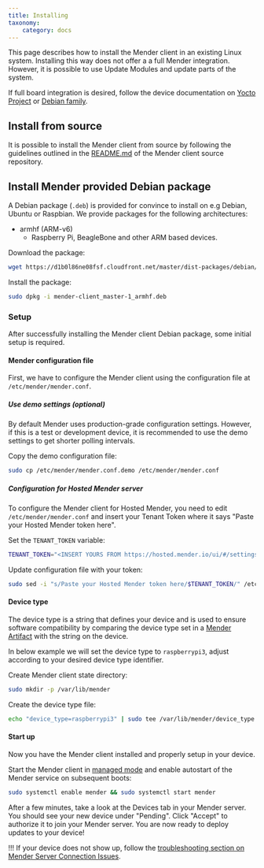 ```yaml
---
title: Installing
taxonomy:
    category: docs
---
```


This page describes how to install the Mender client in an existing Linux system. Installing this way does not offer a a full Mender integration. However, it is possible to use Update Modules and update parts of the system.

If full board integration is desired, follow the device documentation on [Yocto Project](../../devices/yocto-project) or [Debian family](../../devices/debian-family).

## Install from source

<!--AUTOVERSION: "mender/tree/%#installing-from-source"/mender -->
It is possible to install the Mender client from source by following the guidelines outlined in the [README.md](https://github.com/mendersoftware/mender/tree/master#installing-from-source) of the Mender client source repository.

## Install Mender provided Debian package

A Debian package (`.deb`) is provided for convince to install on e.g Debian, Ubuntu or Raspbian. We provide packages for the following architectures:

- armhf (ARM-v6)
    - Raspberry Pi, BeagleBone and other ARM based devices.

Download the package:

<!--AUTOVERSION: "cloudfront.net/%/"/mender "mender-client_%-1_armhf.deb"/mender -->
```bash
wget https://d1b0l86ne08fsf.cloudfront.net/master/dist-packages/debian/armhf/mender-client_master-1_armhf.deb
```

Install the package:

<!--AUTOVERSION: "mender-client_%-1_armhf.deb"/mender -->
```bash
sudo dpkg -i mender-client_master-1_armhf.deb
```

### Setup

After successfully installing the Mender client Debian package, some initial setup is required.

#### Mender configuration file

First, we have to configure the Mender client using the configuration file at `/etc/mender/mender.conf`.

##### Use demo settings (optional)

By default Mender uses production-grade configuration settings. However, if this is a test or development device,
it is recommended to use the demo settings to get shorter polling intervals.

Copy the demo configuration file:

```bash
sudo cp /etc/mender/mender.conf.demo /etc/mender/mender.conf
```

##### Configuration for Hosted Mender server

To configure the Mender client for Hosted Mender, you need to edit `/etc/mender/mender.conf` and insert your Tenant Token
where it says "Paste your Hosted Mender token here".

Set the `TENANT_TOKEN` variable:

```bash
TENANT_TOKEN="<INSERT YOURS FROM https://hosted.mender.io/ui/#/settings/my-organization>"
```

Update configuration file with your token:

```bash
sudo sed -i "s/Paste your Hosted Mender token here/$TENANT_TOKEN/" /etc/mender/mender.conf
```

#### Device type

The device type is a string that defines your device and is used to ensure software compatibility by comparing the device type set in a [Mender Artifact](../../architecture/mender-artifacts) with the string on the device.

In below example we will set the device type to `raspberrypi3`, adjust according to your desired device type identifier.

Create Mender client state directory:

```bash
sudo mkdir -p /var/lib/mender
```

Create the device type file:

```bash
echo "device_type=raspberrypi3" | sudo tee /var/lib/mender/device_type
```

#### Start up

Now you have the Mender client installed and properly setup in your device.

Start the Mender client in [managed mode](../../architecture/overview#modes-of-operation) and enable autostart of the Mender service on subsequent boots:

```bash
sudo systemctl enable mender && sudo systemctl start mender
```

After a few minutes, take a look at the Devices tab in your Mender server. You should see your new device under "Pending".
Click "Accept" to authorize it to join your Mender server. You are now ready to deploy updates to your device!

!!! If your device does not show up, follow the [troubleshooting section on Mender Server Connection Issues](../../troubleshooting/device-runtime#mender-server-connection-issues).
